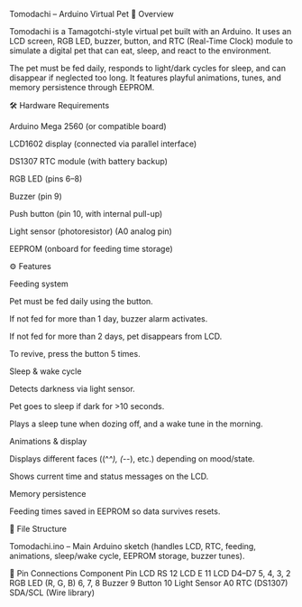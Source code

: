 Tomodachi – Arduino Virtual Pet
📖 Overview

Tomodachi is a Tamagotchi-style virtual pet built with an Arduino.
It uses an LCD screen, RGB LED, buzzer, button, and RTC (Real-Time Clock) module to simulate a digital pet that can eat, sleep, and react to the environment.

The pet must be fed daily, responds to light/dark cycles for sleep, and can disappear if neglected too long. It features playful animations, tunes, and memory persistence through EEPROM.

🛠️ Hardware Requirements

Arduino Mega 2560 (or compatible board)

LCD1602 display (connected via parallel interface)

DS1307 RTC module (with battery backup)

RGB LED (pins 6–8)

Buzzer (pin 9)

Push button (pin 10, with internal pull-up)

Light sensor (photoresistor) (A0 analog pin)

EEPROM (onboard for feeding time storage)

⚙️ Features

Feeding system

Pet must be fed daily using the button.

If not fed for more than 1 day, buzzer alarm activates.

If not fed for more than 2 days, pet disappears from LCD.

To revive, press the button 5 times.

Sleep & wake cycle

Detects darkness via light sensor.

Pet goes to sleep if dark for >10 seconds.

Plays a sleep tune when dozing off, and a wake tune in the morning.

Animations & display

Displays different faces ((^_^), (-_-), etc.) depending on mood/state.

Shows current time and status messages on the LCD.

Memory persistence

Feeding times saved in EEPROM so data survives resets.

📂 File Structure

Tomodachi.ino – Main Arduino sketch (handles LCD, RTC, feeding, animations, sleep/wake cycle, EEPROM storage, buzzer tunes).

🔧 Pin Connections
Component	Pin
LCD RS	12
LCD E	11
LCD D4–D7	5, 4, 3, 2
RGB LED (R, G, B)	6, 7, 8
Buzzer	9
Button	10
Light Sensor	A0
RTC (DS1307)	SDA/SCL (Wire library)
